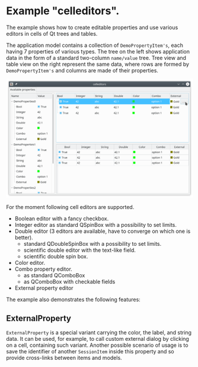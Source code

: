 # Example "celleditors".

The example shows how to create editable properties and use various editors
in cells of Qt trees and tables.

The application model contains a collection of `DemoPropertyItem's`, each having 7 properties of various types. The tree on the left shows application data in the form of a
standard two-column `name/value` tree. Tree view and table view on the right represent the same data, where rows are formed by `DemoPropertyItem's` and columns are made of their properties.

![celleditors](../../doc/celleditors.png)

For the moment following cell editors are supported.

+ Boolean editor with a fancy checkbox.
+ Integer editor as standard QSpinBox with a possibility to set limits.
+ Double editor (3 editors are available, have to converge on which one is better).
  + standard QDoubleSpinBox with a possibility to set limits.
  + scientific double editor with the text-like field.
  + scientific double spin box.
+ Color editor.
+ Combo property editor.
  + as standard QComboBox
  + as QComboBox with checkable fields
+ External property editor

The example also demonstrates the following features:

## ExternalProperty

`ExternalProperty` is a special variant carrying the color, the label, and string data. It can be used, for example, to call custom external dialog by clicking on a cell, containing such variant. Another possible scenario of usage is to save the identifier of another `SessionItem` inside this property and so provide cross-links
between items and models.
